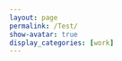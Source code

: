 ```yaml
---
layout: page
permalink: /Test/
show-avatar: true
display_categories: [work]
---
```

<html>
<body>
  <script type="module" src="../controller.js"></script>
<script type="text/javascript" src="https://unpkg.com/@babel/polyfill@7.0.0/dist/polyfill.js"></script>
<script type="text/javascript" src="https://unpkg.com/vtk.js"></script>
<script type="text/javascript">  
  const controlPanel = () =>{
"<html><table> <tr>  <td> <label for='timeslider'>Time step:</label> <input id='timeslider' type='range' min='0' max='1' step='1' /> </td> </tr> <tr> <td> <p>Time value: <span id='timevalue'>DOWNLOADING...</span></p> </td> </tr></table></html>"
};
  var fullScreenRenderer = vtk.Rendering.Misc.vtkFullScreenRenderWindow.newInstance({
    background: [0, 0, 0],
    //rootContainer: document.body,
    containerStyle: { width: '1000px', height: "800px" } 
  });
  var renderWindow = fullScreenRenderer.getRenderWindow();
  //var renderWindow = vtk.Rendering.Core.vtkRenderWindow.newInstance();
  var renderer = fullScreenRenderer.getRenderer();
  //var renderer = vtk.Rendering.Core.vtkRenderer.newInstance();
  var actor = vtk.Rendering.Core.vtkActor.newInstance();
  renderer.addActor(actor);
  var mapper = vtk.Rendering.Core.vtkMapper.newInstance(); // this is the right mapper
  actor.setMapper(mapper);  
  var reader = vtk.IO.XML.vtkXMLPolyDataReader.newInstance();
  const url              = '/assets/img/sub-sub-035_hole_filled.vtp'; 
  reader.setUrl(url);
  mapper.setInputConnection(reader.getOutputPort());
  // Camera settings
  var camera             = vtk.Rendering.Core.vtkCamera.newInstance();
  camera.setPosition(27.519753836746474, 604.1863725248345, -279.2425808488232);
  camera.setViewAngle(30.0);
  camera.zoom(4);
  renderer.setActiveCamera(camera);
  actor.getProperty().setColor(1, 1, 1);
  renderWindow.render();
  //renderer.resetCamera(); // after adding actor resetCamera() so that resetCamera() can take into consideration the bounds of all actors in the scene.
 // var renderWindow = fullScreenRenderer.getRenderWindow();
  // add axes
  // Use OpenGL as the backend to view all this
  const openGLRenderWindow = vtk.Rendering.OpenGL.vtkRenderWindow.newInstance();
  renderWindow.addView(openGLRenderWindow);
  // Create a div section to put this into
  const container = document.createElement('div');
  document.querySelector('body').appendChild(container);
  openGLRenderWindow.setContainer(container);
  // Capture size of the container and set it to the renderWindow
  const { width, height } = container.getBoundingClientRect();
  openGLRenderWindow.setSize(width, height);
  //Setup an interactor to handle mouse events
  const interactor = vtk.Rendering.Core.vtkRenderWindowInteractor.newInstance();
  interactor.setView(openGLRenderWindow);
  interactor.initialize();
  interactor.bindEvents(container);
  interactor.setInteractorStyle(vtk.Interaction.Style.vtkInteractorStyleTrackballCamera.newInstance());
  // create orientation widget - add orientation axes
  const axesActor = vtk.Rendering.Core.vtkAxesActor.newInstance();
  const orientationWidget = vtk.Interaction.Widgets.vtkOrientationMarkerWidget.newInstance({
  actor: axesActor,
  interactor: renderWindow.getInteractor(),
  renderer: renderer, 
  });
  orientationWidget.setEnabled(true);
  orientationWidget.setViewportCorner(vtk.Interaction.Widgets.vtkOrientationMarkerWidget.Corners.BOTTOM_RIGHT);
  //orientationWidget.setViewportSize(0.15);
  //orientationWidget.setMinPixelSize(100);
  //orientationWidget.setMaxPixelSize(300);
  //renderer.resetCamera();
  //renderWindow.render();
  fullScreenRenderer.addController(controlPanel);
  let timeSeriesData = [];
  const timeslider = document.querySelector('#timeslider');
  const timevalue = document.querySelector('#timevalue');
</script>
</body>
</html>



